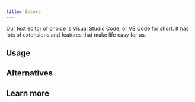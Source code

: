 ```yaml
---
title: Zotero
---
```


Our text editor of choice is Visual Studio Code, or VS Code for short.
It has lots of extensions and features that make life easy for us.

## Usage

## Alternatives

## Learn more
